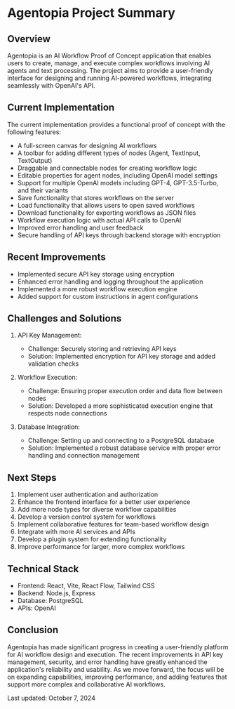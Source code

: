 # Agentopia Project Summary

## Overview

Agentopia is an AI Workflow Proof of Concept application that enables users to create, manage, and execute complex workflows involving AI agents and text processing. The project aims to provide a user-friendly interface for designing and running AI-powered workflows, integrating seamlessly with OpenAI's API.

## Current Implementation

The current implementation provides a functional proof of concept with the following features:

- A full-screen canvas for designing AI workflows
- A toolbar for adding different types of nodes (Agent, TextInput, TextOutput)
- Draggable and connectable nodes for creating workflow logic
- Editable properties for agent nodes, including OpenAI model settings
- Support for multiple OpenAI models including GPT-4, GPT-3.5-Turbo, and their variants
- Save functionality that stores workflows on the server
- Load functionality that allows users to open saved workflows
- Download functionality for exporting workflows as JSON files
- Workflow execution logic with actual API calls to OpenAI
- Improved error handling and user feedback
- Secure handling of API keys through backend storage with encryption

## Recent Improvements

- Implemented secure API key storage using encryption
- Enhanced error handling and logging throughout the application
- Implemented a more robust workflow execution engine
- Added support for custom instructions in agent configurations

## Challenges and Solutions

1. API Key Management:
   - Challenge: Securely storing and retrieving API keys
   - Solution: Implemented encryption for API key storage and added validation checks

2. Workflow Execution:
   - Challenge: Ensuring proper execution order and data flow between nodes
   - Solution: Developed a more sophisticated execution engine that respects node connections

3. Database Integration:
   - Challenge: Setting up and connecting to a PostgreSQL database
   - Solution: Implemented a robust database service with proper error handling and connection management

## Next Steps

1. Implement user authentication and authorization
2. Enhance the frontend interface for a better user experience
3. Add more node types for diverse workflow capabilities
4. Develop a version control system for workflows
5. Implement collaborative features for team-based workflow design
6. Integrate with more AI services and APIs
7. Develop a plugin system for extending functionality
8. Improve performance for larger, more complex workflows

## Technical Stack

- Frontend: React, Vite, React Flow, Tailwind CSS
- Backend: Node.js, Express
- Database: PostgreSQL
- APIs: OpenAI

## Conclusion

Agentopia has made significant progress in creating a user-friendly platform for AI workflow design and execution. The recent improvements in API key management, security, and error handling have greatly enhanced the application's reliability and usability. As we move forward, the focus will be on expanding capabilities, improving performance, and adding features that support more complex and collaborative AI workflows.

Last updated: October 7, 2024